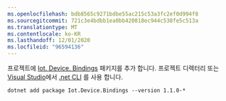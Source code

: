 ```yaml
---
ms.openlocfilehash: bdb8565c9271bdbe55ac215c53a3fc2ef0d994f8
ms.sourcegitcommit: 721c3e4bdbb1ea0bb420818ec944c538fe5c513a
ms.translationtype: MT
ms.contentlocale: ko-KR
ms.lasthandoff: 12/01/2020
ms.locfileid: "96594136"
---
```

프로젝트에 [Iot. Device. Bindings](https://www.nuget.org/packages/Iot.Device.Bindings/) <span class="docon docon-navigate-external x-hidden-focus"></span> 패키지를 추가 합니다. 프로젝트 디렉터리 또는 [Visual Studio](/nuget/consume-packages/install-use-packages-visual-studio)에서 [.net CLI](../../core/tools/dotnet-add-package.md) 를 사용 합니다.

```dotnetcli
dotnet add package Iot.Device.Bindings --version 1.1.0-*
```

